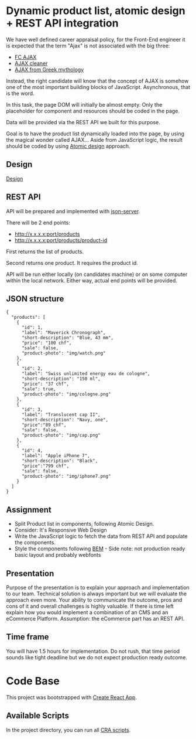 # Dynamic product list, atomic design + REST API integration
We have well defined career appraisal policy, for the Front-End engineer it is expected that the term "Ajax" is not associated with the big three:

* [FC AJAX](https://en.wikipedia.org/wiki/AFC_Ajax)
* [AJAX cleaner](https://en.wikipedia.org/wiki/Ajax_(cleaning_product))
* [AJAX from Greek mythology](https://en.wikipedia.org/wiki/Ajax_(mythology))

Instead, the right candidate will know that the concept of AJAX is somehow one of the most important building blocks of JavaScript. Asynchronous, that is the word.

In this task, the page DOM will initially be almost empty. Only the placeholder for component and resources should be coded in the page.

Data will be provided via the REST API we built for this purpose.

Goal is to have the product list dynamically loaded into the page, by using the magical wonder called AJAX... Aside from JavaScript logic, the result should be coded by using [Atomic design](http://atomicdesign.bradfrost.com/table-of-contents/) approach.

## Design
[Design](atomic-design_rest-api.png)

## REST API
API will be prepared and implemented with [json-server](https://github.com/typicode/json-server).

There will be 2 end points:

* http://x.x.x.x:port/products
* http://x.x.x.x:port/products/product-id

First returns the list of products.

Second returns one product. It requires the product id.

API will be run either locally (on candidates machine) or on some computer within the local network. Either way, actual end points will be provided.

## JSON structure
```
{
  "products": [
    {
      "id": 1,
      "label": "Maverick Chronograph",
      "short-description": "Blue, 43 mm",
      "price": "100 chf",
      "sale": false,
      "product-photo": "img/watch.png"
    },
    {
      "id": 2,
      "label": "Swiss unlimited energy eau de cologne",
      "short-description": "150 ml",
      "price": "37 chf",
      "sale": true,
      "product-photo": "img/cologne.png"
    },
    {
      "id": 3,
      "label": "Translucent cap II",
      "short-description": "Navy, one",
      "price":"89 chf",
      "sale": false,
      "product-photo": "img/cap.png"
    },
    {
      "id": 4,
      "label": "Apple iPhone 7",
      "short-description": "Black",
      "price":"799 chf",
      "sale": false,
      "product-photo": "img/iphone7.png"
    }
  ]
}
```

## Assignment
* Split Product list in components, following Atomic Design.
* Consider: It's Responsive Web Design
* Write the JavaScript logic to fetch the data from REST API and populate the components.
* Style the components following [BEM](http://getbem.com/) - Side note: not production ready basic layout and probably webfonts

## Presentation
Purpose of the presentation is to explain your approach and implementation to our team. Technical solution is always important but we will evaluate the approach even more. Your ability to communicate the outcome, pros and cons of it and overall challenges is highly valuable. If there is time left explain how you would implement a combination of an CMS and an eCommerce Platform. Assumption: the eCommerce part has an REST API.

## Time frame
You will have 1.5 hours for implementation. Do not rush, that time period sounds like tight deadline but we do not expect production ready outcome.


# Code Base
This project was bootstrapped with [Create React App](https://github.com/facebook/create-react-app).

## Available Scripts
In the project directory, you can run all [CRA scripts]([https://github.com/facebook/create-react-app#creating-an-app](https://github.com/facebook/create-react-app#creating-an-app)).
